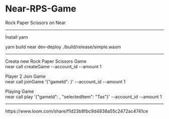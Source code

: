 # Near-RPS-Game
Rock Paper Scissors on Near 
<hr>
İnstall
yarn

yarn build
near dev-deploy ./build/release/simple.wasm
<hr>

Creata new Rock Paper Scissors Game </br>
near call <contract-id> createGame --account_id <account-id> --amount 1
  
Player 2 Join Game  </br>
near call <contract-id> joinGame '{"gameId": <game-id>}' --account_id <account-id> --amount 1
  
Playing Game   </br>
near call <contract-id> play '{"gameId": <game-id>, "selectedItem": "Tas"}' --account_id <account-id> --amount 1
  <hr>
  https://www.loom.com/share/f1d23b8fbc9d4838a55c2472ac4741ce



